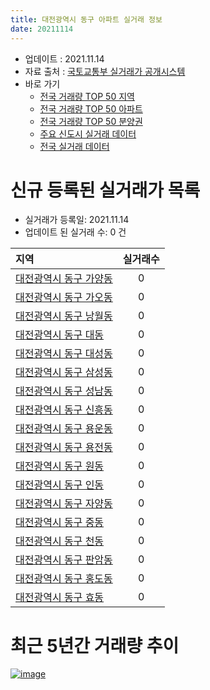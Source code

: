 ```yaml
---
title: 대전광역시 동구 아파트 실거래 정보
date: 20211114
---
```


* 업데이트 : 2021.11.14
* 자료 출처 : [국토교통부 실거래가 공개시스템](http://rt.molit.go.kr)
* 바로 가기
    * [전국 거래량 TOP 50 지역](https://apt-info.github.io/apt-trade-info/tr)
    * [전국 거래량 TOP 50 아파트](https://apt-info.github.io/apt-trade-info/ta)
    * [전국 거래량 TOP 50 분양권](https://apt-info.github.io/apt-trade-info/tb)
    * [주요 신도시 실거래 데이터](https://apt-info.github.io/apt-trade-info/newtown)
    * [전국 실거래 데이터](https://apt-info.github.io/apt-trade-info/all)



<script async src="https://pagead2.googlesyndication.com/pagead/js/adsbygoogle.js"></script>
<!-- 기본광고 -->
<ins class="adsbygoogle"
     style="display:block"
     data-ad-client="ca-pub-1142216861245946"
     data-ad-slot="4805727019"
     data-ad-format="auto"
     data-full-width-responsive="true"></ins>
<script>
     (adsbygoogle = window.adsbygoogle || []).push({});
</script>


# 신규 등록된 실거래가 목록

* 실거래가 등록일: 2021.11.14
* 업데이트 된 실거래 수: 0 건


|지역|실거래수|
|:---|:---:|
|[대전광역시 동구 가양동](https://apt-info.github.io/apt-trade-info/r685)|0|
|[대전광역시 동구 가오동](https://apt-info.github.io/apt-trade-info/r681)|0|
|[대전광역시 동구 낭월동](https://apt-info.github.io/apt-trade-info/r2998)|0|
|[대전광역시 동구 대동](https://apt-info.github.io/apt-trade-info/r693)|0|
|[대전광역시 동구 대성동](https://apt-info.github.io/apt-trade-info/r689)|0|
|[대전광역시 동구 삼성동](https://apt-info.github.io/apt-trade-info/r690)|0|
|[대전광역시 동구 성남동](https://apt-info.github.io/apt-trade-info/r687)|0|
|[대전광역시 동구 신흥동](https://apt-info.github.io/apt-trade-info/r692)|0|
|[대전광역시 동구 용운동](https://apt-info.github.io/apt-trade-info/r683)|0|
|[대전광역시 동구 용전동](https://apt-info.github.io/apt-trade-info/r686)|0|
|[대전광역시 동구 원동](https://apt-info.github.io/apt-trade-info/r2879)|0|
|[대전광역시 동구 인동](https://apt-info.github.io/apt-trade-info/r679)|0|
|[대전광역시 동구 자양동](https://apt-info.github.io/apt-trade-info/r684)|0|
|[대전광역시 동구 중동](https://apt-info.github.io/apt-trade-info/r3474)|0|
|[대전광역시 동구 천동](https://apt-info.github.io/apt-trade-info/r691)|0|
|[대전광역시 동구 판암동](https://apt-info.github.io/apt-trade-info/r682)|0|
|[대전광역시 동구 홍도동](https://apt-info.github.io/apt-trade-info/r688)|0|
|[대전광역시 동구 효동](https://apt-info.github.io/apt-trade-info/r680)|0|



<script async src="https://pagead2.googlesyndication.com/pagead/js/adsbygoogle.js"></script>
<!-- 기본광고 -->
<ins class="adsbygoogle"
     style="display:block"
     data-ad-client="ca-pub-1142216861245946"
     data-ad-slot="4805727019"
     data-ad-format="auto"
     data-full-width-responsive="true"></ins>
<script>
     (adsbygoogle = window.adsbygoogle || []).push({});
</script>


# 최근 5년간 거래량 추이


<div style="width:100%;">
    <canvas id="deal_progress" height="200"></canvas>
</div>

<script>
new Chart(document.getElementById("deal_progress"), {
    type: 'line',
    data: {
        labels: ['16.01','16.02','16.03','16.04','16.05','16.06','16.07','16.08','16.09','16.10','16.11','16.12','17.01','17.02','17.03','17.04','17.05','17.06','17.07','17.08','17.09','17.10','17.11','17.12','18.01','18.02','18.03','18.04','18.05','18.06','18.07','18.08','18.09','18.10','18.11','18.12','19.01','19.02','19.03','19.04','19.05','19.06','19.07','19.08','19.09','19.10','19.11','19.12','20.01','20.02','20.03','20.04','20.05','20.06','20.07','20.08','20.09','20.10','20.11','20.12','21.01','21.02','21.03','21.04','21.05','21.06','21.07','21.08','21.09','21.10','21.11'],
        datasets: [{
            label: '매매/분양권',
            data: [248,212,291,244,193,231,255,270,301,406,347,286,168,250,325,217,250,254,213,317,297,226,325,249,291,233,342,214,264,230,294,364,328,324,203,218,183,206,209,231,224,277,357,498,384,445,477,447,318,820,446,372,462,528,239,230,189,236,286,356,255,197,260,220,259,206,171,200,181,150,21],
            borderColor: "rgba(66, 133, 243, 1)",
            backgroundColor: "rgba(66, 133, 243, 0.05)",
            borderWidth: 1,
            pointRadius: 0,
            fill: false,
            lineTension: 0
        },{
            label: '전/월세',
            data: [187,205,163,148,131,106,122,125,146,192,175,172,134,175,148,149,108,127,113,120,127,112,137,126,147,139,148,146,131,130,165,178,152,206,203,253,284,226,205,189,143,147,146,165,168,190,162,207,183,227,178,134,164,175,174,132,127,183,288,352,269,193,203,154,178,156,152,155,123,135,32],
            borderColor: "rgba(255, 90, 0, 1)",
            backgroundColor: "rgba(255, 90, 0, 0.05)",
            borderWidth: 1,
            pointRadius: 0,
            fill: false,
            lineTension: 0
        },{
            label: '합계',
            data: [435,417,454,392,324,337,377,395,447,598,522,458,302,425,473,366,358,381,326,437,424,338,462,375,438,372,490,360,395,360,459,542,480,530,406,471,467,432,414,420,367,424,503,663,552,635,639,654,501,1047,624,506,626,703,413,362,316,419,574,708,524,390,463,374,437,362,323,355,304,285,53],
            borderColor: "rgba(0, 0, 0, 1)",
            backgroundColor: "rgba(0, 0, 0, 0.03)",
            borderWidth: 0.1,
            pointRadius: 0,
            fill: true,
            lineTension: 0
        }
        ]
    },
    options: {
        responsive: true,
        title: {
            display: false
        },
        tooltips: {
            mode: 'index',
            intersect: false
        },
        hover: {
            mode: 'nearest',
            intersect: true
        },
        scales: {
            xAxes: [{
                display: true,
                scaleLabel: {
                    display: true,
                    labelString: '년/월'
                }
            }],
            yAxes: [{
                display: true,
                ticks: {
                    suggestedMin: 0,
                },
                scaleLabel: {
                    display: true,
                    labelString: '실거래 수'
                }
            }]
        }
    }
});

</script>


[![image](https://apt-info.github.io/images/2020-01-03-apt-trade-info/1024x500.png)](https://play.google.com/store/apps/details?id=com.aptinfo.apttradeinfo)


